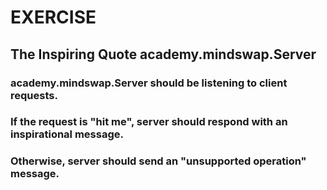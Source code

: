 # EXERCISE

## The Inspiring Quote academy.mindswap.Server

### academy.mindswap.Server should be listening to client requests.

### If the request is "hit me", server should respond with an inspirational message.

### Otherwise, server should send an "unsupported operation" message.